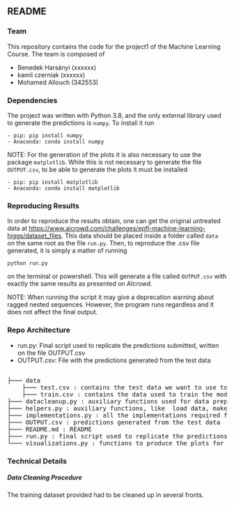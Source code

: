 ## README

### Team

This repository contains the code for the project1 of the Machine Learning Course. The team is composed of

   - Benedek Harsányi (xxxxxx)
   - kamil czerniak (xxxxxx)
   - Mohamed Allouch (342553)

### Dependencies

The project was written with Python 3.8, and the only external library used to generate the predictions is `numpy`. To install it run

    - pip: pip install numpy
    - Anaconda: conda install numpy

NOTE: For the generation of the plots it is also necessary to use the package `matplotlib`. While this is not necessary to generate the file `OUTPUT.csv`, to be able to generate the plots it must be installed

    - pip: pip install matplotlib
    - Anaconda: conda install matplotlib


### Reproducing Results

In order to reproduce the results obtain, one can get the original untreated data at https://www.aicrowd.com/challenges/epfl-machine-learning-higgs/dataset_files.
This data should be placed inside a folder called `data` on the same root as the file `run.py`. Then, to reproduce the .csv file generated,
it is simply a matter of running

`python run.py`

on the terminal or powershell. This will generate a file called `OUTPUT.csv` with exactly the same results as presented on AIcrowd.

NOTE: When running the script it may give a deprecation warning about ragged nested sequences. However, the program runs regardless and it
does not affect the final output.


### Repo Architecture

   - run.py: Final script used to replicate the predictions submitted, written on the file OUTPUT.csv
   - OUTPUT.csv: File with the predictions generated from the test data

<pre>  
├─── data
    ├─── test.csv : contains the test data we want to use to generate the predictions
    ├─── train.csv : contains the data used to train the model
├─── datacleanup.py : auxiliary functions used for data preprocessing(removing outliers, data standarisation, data spliting ...)
├─── helpers.py : auxiliary functions, like  load data, make submissions ...
├─── implementations.py : all the implementations required for the project
├─── OUTPUT.csv : predictions generated from the test data
├─── README.md : README
├─── run.py : final script used to replicate the predictions submitted, written on the file OUTPUT.csv
└─── visualizations.py : functions to produce the plots for visualization of relevant parameters (correlation heatmap, feature distribution ... )
</pre>


### Technical Details

##### Data Cleaning Procedure

The training dataset provided had to be cleaned up in several fronts.
